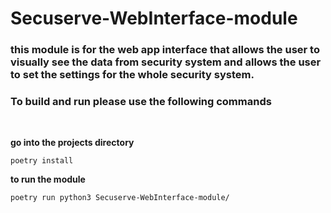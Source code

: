 # Secuserve-WebInterface-module



### this module is for the web app interface that allows the user to visually see the data from security system and allows the user to set the settings for the whole security system.


### To build and run please use the following commands
 <br>

**go into the projects directory**

    poetry install

**to run the module**

    poetry run python3 Secuserve-WebInterface-module/